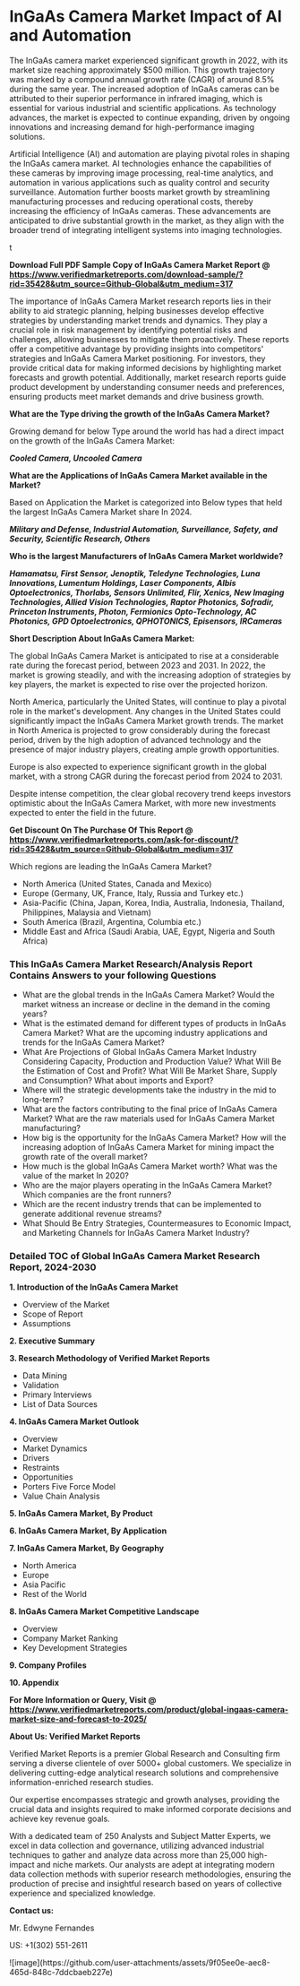<h1>InGaAs Camera Market Impact of AI and Automation</h1><p>The InGaAs camera market experienced significant growth in 2022, with its market size reaching approximately $500 million. This growth trajectory was marked by a compound annual growth rate (CAGR) of around 8.5% during the same year. The increased adoption of InGaAs cameras can be attributed to their superior performance in infrared imaging, which is essential for various industrial and scientific applications. As technology advances, the market is expected to continue expanding, driven by ongoing innovations and increasing demand for high-performance imaging solutions.</p><p>Artificial Intelligence (AI) and automation are playing pivotal roles in shaping the InGaAs camera market. AI technologies enhance the capabilities of these cameras by improving image processing, real-time analytics, and automation in various applications such as quality control and security surveillance. Automation further boosts market growth by streamlining manufacturing processes and reducing operational costs, thereby increasing the efficiency of InGaAs cameras. These advancements are anticipated to drive substantial growth in the market, as they align with the broader trend of integrating intelligent systems into imaging technologies.</p>t</p><p id="" class=""><strong>Download Full PDF Sample Copy of InGaAs Camera Market Report @ <a href="https://www.verifiedmarketreports.com/download-sample/?rid=35428&utm_source=Github-Global&utm_medium=317" target="_blank">https://www.verifiedmarketreports.com/download-sample/?rid=35428&utm_source=Github-Global&utm_medium=317</a></strong></p><p>The importance of&nbsp;InGaAs Camera Market research reports lies in their ability to aid strategic planning, helping businesses develop effective strategies by understanding market trends and dynamics. They play a crucial role in risk management by identifying potential risks and challenges, allowing businesses to mitigate them proactively. These reports offer a competitive advantage by providing insights into competitors' strategies and InGaAs Camera Market positioning. For investors, they provide critical data for making informed decisions by highlighting market forecasts and growth potential. Additionally, market research reports guide product development by understanding consumer needs and preferences, ensuring products meet market demands and drive business growth.</p><p><strong>What are the&nbsp;Type driving the growth of the InGaAs Camera Market?</strong></p><p id="" class="">Growing demand for below Type around the world has had a direct impact on the growth of the InGaAs Camera Market:</p><em><strong>Cooled Camera, Uncooled Camera</strong></em></p><strong>What are the&nbsp;Applications&nbsp;of InGaAs Camera Market available in the Market?</strong></p><p id="" class="">Based on Application the Market is categorized into Below types that held the largest InGaAs Camera Market share In 2024.</p><em><strong>Military and Defense, Industrial Automation, Surveillance, Safety, and Security, Scientific Research, Others</strong></em></p><strong>Who is the largest Manufacturers of InGaAs Camera Market worldwide?</strong></p><p><em><strong>Hamamatsu, First Sensor, Jenoptik, Teledyne Technologies, Luna Innovations, Lumentum Holdings, Laser Components, Albis Optoelectronics, Thorlabs, Sensors Unlimited, Flir, Xenics, New Imaging Technologies, Allied Vision Technologies, Raptor Photonics, Sofradir, Princeton Instruments, Photon, Fermionics Opto-Technology, AC Photonics, GPD Optoelectronics, QPHOTONICS, Episensors, IRCameras</strong></em></p><p id="" class=""><strong>Short Description About InGaAs Camera Market:</strong></p><p>The global InGaAs Camera Market is anticipated to rise at a considerable rate during the forecast period, between 2023 and 2031. In 2022, the market is growing steadily, and with the increasing adoption of strategies by key players, the market is expected to rise over the projected horizon.</p><p>North America, particularly the United States, will continue to play a pivotal role in the market's development. Any changes in the United States could significantly impact the InGaAs Camera Market growth trends. The market in North America is projected to grow considerably during the forecast period, driven by the high adoption of advanced technology and the presence of major industry players, creating ample growth opportunities.</p><p>Europe is also expected to experience significant growth in the global market, with a strong CAGR during the forecast period from 2024 to 2031.</p><p>Despite intense competition, the clear global recovery trend keeps investors optimistic about the InGaAs Camera Market, with more new investments expected to enter the field in the future.</p><p id="" class=""><strong>Get Discount On The Purchase Of This Report @ <a href="https://www.verifiedmarketreports.com/ask-for-discount/?rid=35428&utm_source=Github-Global&utm_medium=317" target="_blank">https://www.verifiedmarketreports.com/ask-for-discount/?rid=35428&utm_source=Github-Global&utm_medium=317</a></strong></p>Which regions are leading the InGaAs Camera Market?</p><ul><li>North America (United States, Canada and Mexico)</li><li>Europe (Germany, UK, France, Italy, Russia and Turkey etc.)</li><li>Asia-Pacific (China, Japan, Korea, India, Australia, Indonesia, Thailand, Philippines, Malaysia and Vietnam)</li><li>South America (Brazil, Argentina, Columbia etc.)</li><li>Middle East and Africa (Saudi Arabia, UAE, Egypt, Nigeria and South Africa)</li></ul><h3 id="" class="">This InGaAs Camera Market Research/Analysis Report Contains Answers to your following Questions</h3><ul><li>What are the global trends in the InGaAs Camera Market? Would the market witness an increase or decline in the demand in the coming years?</li><li>What is the estimated demand for different types of products in InGaAs Camera Market? What are the upcoming industry applications and trends for the InGaAs Camera Market?</li><li>What Are Projections of Global InGaAs Camera Market Industry Considering Capacity, Production and Production Value? What Will Be the Estimation of Cost and Profit? What Will Be Market Share, Supply and Consumption? What about imports and Export?</li><li>Where will the strategic developments take the industry in the mid to long-term?</li><li>What are the factors contributing to the final price of InGaAs Camera Market? What are the raw materials used for InGaAs Camera Market manufacturing?</li><li>How big is the opportunity for the InGaAs Camera Market? How will the increasing adoption of InGaAs Camera Market for mining impact the growth rate of the overall market?</li><li>How much is the global InGaAs Camera Market worth? What was the value of the market In 2020?</li><li>Who are the major players operating in the InGaAs Camera Market? Which companies are the front runners?</li><li>Which are the recent industry trends that can be implemented to generate additional revenue streams?</li><li>What Should Be Entry Strategies, Countermeasures to Economic Impact, and Marketing Channels for InGaAs Camera Market Industry?</li></ul><h3 id="" class="">Detailed TOC of Global InGaAs Camera Market Research Report, 2024-2030</h3><p id="" class=""><strong>1. Introduction of the InGaAs Camera Market</strong></p><ul><li>Overview of the Market</li><li>Scope of Report</li><li>Assumptions</li></ul><p id="" class=""><strong>2. Executive Summary</strong></p><p id="" class=""><strong>3. Research Methodology of Verified Market Reports</strong></p><ul><li>Data Mining</li><li>Validation</li><li>Primary Interviews</li><li>List of Data Sources</li></ul><p id="" class=""><strong>4. InGaAs Camera Market Outlook</strong></p><ul><li>Overview</li><li>Market Dynamics</li><li>Drivers</li><li>Restraints</li><li>Opportunities</li><li>Porters Five Force Model</li><li>Value Chain Analysis</li></ul><p id="" class=""><strong>5. InGaAs Camera Market, By Product</strong></p><p id="" class=""><strong>6. InGaAs Camera Market, By Application</strong></p><p id="" class=""><strong>7. InGaAs Camera Market, By Geography</strong></p><ul><li>North America</li><li>Europe</li><li>Asia Pacific</li><li>Rest of the World</li></ul><p id="" class=""><strong>8. InGaAs Camera Market Competitive Landscape</strong></p><ul><li>Overview</li><li>Company Market Ranking</li><li>Key Development Strategies</li></ul><p id="" class=""><strong>9. Company Profiles</strong></p><p id="" class=""><strong>10. Appendix</strong></p><p id="" class=""><strong>For More Information or Query, Visit @ <a href="https://www.verifiedmarketreports.com/product/global-ingaas-camera-market-size-and-forecast-to-2025/" target="_blank">https://www.verifiedmarketreports.com/product/global-ingaas-camera-market-size-and-forecast-to-2025/</a></strong></p><p id="" class=""><strong>About Us: Verified Market Reports</strong></p><p id="" class="">Verified Market Reports is a premier Global Research and Consulting firm serving a diverse clientele of over 5000+ global customers. We specialize in delivering cutting-edge analytical research solutions and comprehensive information-enriched research studies.</p><p id="" class="">Our expertise encompasses strategic and growth analyses, providing the crucial data and insights required to make informed corporate decisions and achieve key revenue goals.</p><p id="" class="">With a dedicated team of 250 Analysts and Subject Matter Experts, we excel in data collection and governance, utilizing advanced industrial techniques to gather and analyze data across more than 25,000 high-impact and niche markets. Our analysts are adept at integrating modern data collection methods with superior research methodologies, ensuring the production of precise and insightful research based on years of collective experience and specialized knowledge.</p><p id="" class=""><strong>Contact us:</strong></p><p id="" class="">Mr. Edwyne Fernandes</p><p id="" class="">US: +1(302) 551-2611</p>
![image](https://github.com/user-attachments/assets/9f05ee0e-aec8-465d-848c-7ddcbaeb227e)
